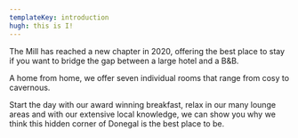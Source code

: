 ```yaml
---
templateKey: introduction
hugh: this is I!
---
```

The Mill has reached a new chapter in 2020, offering the best place to stay if you want to bridge the gap between a large hotel and a B&B.

A home from home, we offer seven individual rooms that range from cosy to cavernous.

Start the day with our award winning breakfast, relax in our many lounge areas and with our extensive local knowledge, we can show you why we think this hidden corner of Donegal is the best place to be.